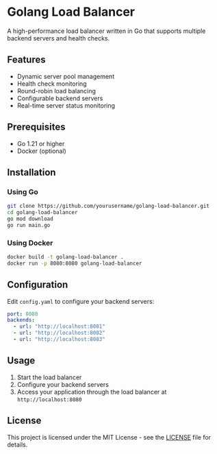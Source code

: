 # Golang Load Balancer

A high-performance load balancer written in Go that supports multiple backend servers and health checks.

## Features

- Dynamic server pool management
- Health check monitoring
- Round-robin load balancing
- Configurable backend servers
- Real-time server status monitoring

## Prerequisites

- Go 1.21 or higher
- Docker (optional)

## Installation

### Using Go

```bash
git clone https://github.com/yourusername/golang-load-balancer.git
cd golang-load-balancer
go mod download
go run main.go
```

### Using Docker

```bash
docker build -t golang-load-balancer .
docker run -p 8080:8080 golang-load-balancer
```

## Configuration

Edit `config.yaml` to configure your backend servers:

```yaml
port: 8080
backends:
  - url: "http://localhost:8081"
  - url: "http://localhost:8082"
  - url: "http://localhost:8083"
```

## Usage

1. Start the load balancer
2. Configure your backend servers
3. Access your application through the load balancer at `http://localhost:8080`

## License

This project is licensed under the MIT License - see the [LICENSE](LICENSE) file for details.
